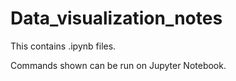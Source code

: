# Data_visualization_notes
This contains .ipynb files. 

Commands shown can be run on Jupyter Notebook.
